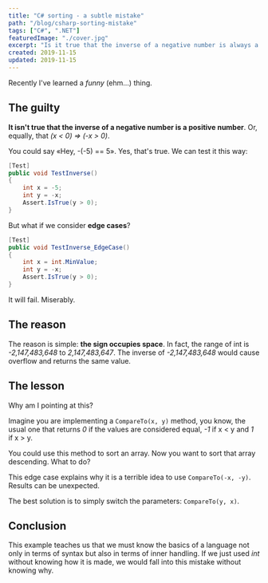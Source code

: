 ```yaml
---
title: "C# sorting - a subtle mistake"
path: "/blog/csharp-sorting-mistake"
tags: ["C#", ".NET"]
featuredImage: "./cover.jpg"
excerpt: "Is it true that the inverse of a negative number is always a positive number? If you think it's true, you might get a subtle error while implementing comparison."
created: 2019-11-15
updated: 2019-11-15
---
```


Recently I've learned a _funny_ (ehm...) thing.

## The guilty

__It isn't true that the inverse of a negative number is a positive number__. Or, equally, that _(x < 0) => (-x > 0)_.

You could say «Hey, -(-5) == 5». Yes, that's true. 
We can test it this way:

```cs
[Test]
public void TestInverse()
{
    int x = -5;
    int y = -x;
    Assert.IsTrue(y > 0);
}
```

But what if we consider __edge cases__? 

```cs
[Test]
public void TestInverse_EdgeCase()
{
    int x = int.MinValue;
    int y = -x;
    Assert.IsTrue(y > 0);
}
```

It will fail. Miserably.

## The reason

The reason is simple: __the sign occupies space__.
In fact, the range of int is _-2,147,483,648_ to _2,147,483,647_. The inverse of _-2,147,483,648_ would cause overflow and returns the same value.

## The lesson

Why am I pointing at this? 

Imagine you are implementing a `CompareTo(x, y)` method, you know, the usual one that returns _0_ if the values are considered equal, _-1_ if x < y and _1_ if x > y.

You could use this method to sort an array.
Now you want to sort that array descending. What to do?

This edge case explains why it is a terrible idea to use `CompareTo(-x, -y)`. Results can be unexpected.

The best solution is to simply switch the parameters: `CompareTo(y, x)`.

## Conclusion

This example teaches us that we must know the basics of a language not only in terms of syntax but also in terms of inner handling. If we just used _int_ without knowing how it is made, we would fall into this mistake without knowing why.
